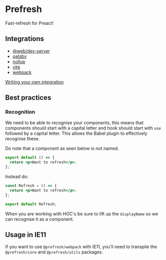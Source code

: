 # Prefresh

Fast-refresh for Preact!

## Integrations

- [@web/dev-server](https://github.com/preactjs/prefresh/tree/main/packages/web-dev-server)
- [gatsby](https://www.gatsbyjs.org/packages/gatsby-plugin-preact/)
- [nollup](https://github.com/preactjs/prefresh/tree/main/packages/nollup)
- [vite](https://github.com/preactjs/prefresh/tree/main/packages/vite)
- [webpack](https://github.com/preactjs/prefresh/tree/main/packages/webpack)

[Writing your own integration](https://dev.to/jovidecroock/prefresh-fast-refresh-for-preact-26kg)

## Best practices

### Recognition

We need to be able to recognise your components, this means that components should
start with a capital letter and hook should start with `use` followed by a capital letter.
This allows the Babel plugin to effectively recognise these.

Do note that a component as seen below is not named.

```jsx
export default () => {
  return <p>Want to refresh</p>;
};
```

Instead do:

```jsx
const Refresh = () => {
  return <p>Want to refresh</p>;
};

export default Refresh;
```

When you are working with HOC's be sure to lift up the `displayName` so we can
recognise it as a component.

## Usage in IE11

If you want to use `@prefresh/webpack` with IE11, you'll need to transpile the `@prefresh/core` and `@prefresh/utils` packages.
